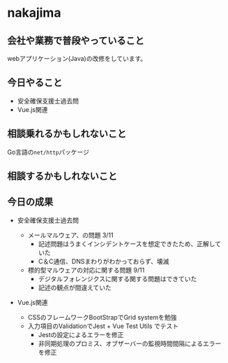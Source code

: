 # nakajima

## 会社や業務で普段やっていること

webアプリケーション(Java)の改修をしています。

## 今日やること

* 安全確保支援士過去問
* Vue.js関連

## 相談乗れるかもしれないこと

Go言語の`net/http`パッケージ

## 相談するかもしれないこと

## 今日の成果

* 安全確保支援士過去問
  * メールマルウェア、の問題 3/11
    * 記述問題はうまくインシデントケースを想定できたため、正解していた
    * C＆C通信、DNSまわりがわかっておらず、壊滅
  * 標的型マルウェアの対応に関する問題 9/11
    * デジタルフォレンジクスに関する関する問題はできていた
    * 記述の観点が間違えていた

* Vue.js関連
  * CSSのフレームワークBootStrapでGrid systemを勉強
  * 入力項目のValidationでJest + Vue Test Utils でテスト
    * Jestの設定によるエラーを修正
    * 非同期処理のプロミス、オブザーバーの監視時間間隔によるエラーを修正
